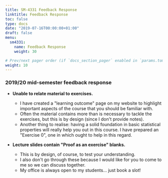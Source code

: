 ```yaml
---
title: SM-4331 Feedback Response
linktitle: Feedback Response
toc: false
type: docs
date: "2019-07-16T00:00:00+01:00"
draft: false 
menu:
  sm4331:
    name: Feedback Response
    weight: 30

# Prev/next pager order (if `docs_section_pager` enabled in `params.toml`)
weight: 10
---
```


### 2019/20 mid-semester feedback response

- **Unable to relate material to exercises.**
  - I have created a "learning outcome" page on my website to highlight important aspects of the course that you should be familiar with.
  - Often the material contains more than is necessary to tackle the exercises, but this is by design (since I don't provide notes).
  - Another thing to realise: having a solid foundation in basic statistical properties will really help you out in this course. I have prepared an "Exercise 0", one in which ought to help in this regard.

- **Lecture slides contain "Proof as an exercise" blanks.**
  - This is by design, of course, to test your understanding.
  - I also don't go through these because I would like for you to come to me so we can discuss together.
  - My office is always open to my students... just book a slot!
